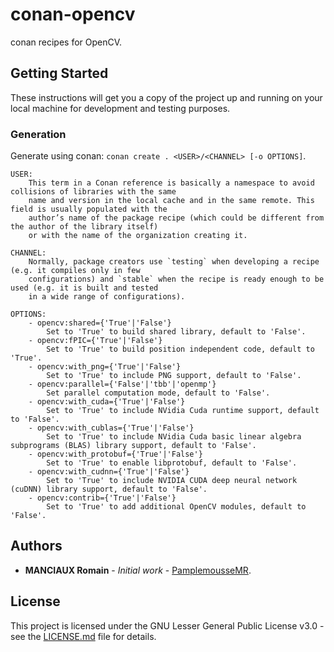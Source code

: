 # conan-opencv

conan recipes for OpenCV.

## Getting Started

These instructions will get you a copy of the project up and running on your local machine for development and testing purposes.

### Generation

Generate using conan: `conan create . <USER>/<CHANNEL> [-o OPTIONS]`.
```
USER:
	This term in a Conan reference is basically a namespace to avoid collisions of libraries with the same
	name and version in the local cache and in the same remote. This field is usually populated with the
	author’s name of the package recipe (which could be different from the author of the library itself)
	or with the name of the organization creating it.

CHANNEL:
	Normally, package creators use `testing` when developing a recipe (e.g. it compiles only in few
	configurations) and `stable` when the recipe is ready enough to be used (e.g. it is built and tested
	in a wide range of configurations).

OPTIONS: 
	- opencv:shared={'True'|'False'}
		Set to 'True' to build shared library, default to 'False'.
	- opencv:fPIC={'True'|'False'}
		Set to 'True' to build position independent code, default to 'True'.	
	- opencv:with_png={'True'|'False'}
		Set to 'True' to include PNG support, default to 'False'.
	- opencv:parallel={'False'|'tbb'|'openmp'}
		Set parallel computation mode, default to 'False'.
	- opencv:with_cuda={'True'|'False'}
		Set to 'True' to include NVidia Cuda runtime support, default to 'False'.
	- opencv:with_cublas={'True'|'False'}
		Set to 'True' to include NVidia Cuda basic linear algebra subprograms (BLAS) library support, default to 'False'.
	- opencv:with_protobuf={'True'|'False'}
		Set to 'True' to enable libprotobuf, default to 'False'.
	- opencv:with_cudnn={'True'|'False'}
		Set to 'True' to include NVIDIA CUDA deep neural network (cuDNN) library support, default to 'False'.
	- opencv:contrib={'True'|'False'}
		Set to 'True' to add additional OpenCV modules, default to 'False'.
```

## Authors

* **MANCIAUX Romain** - *Initial work* - [PamplemousseMR](https://github.com/PamplemousseMR).

## License

This project is licensed under the GNU Lesser General Public License v3.0 - see the [LICENSE.md](LICENSE.md) file for details.